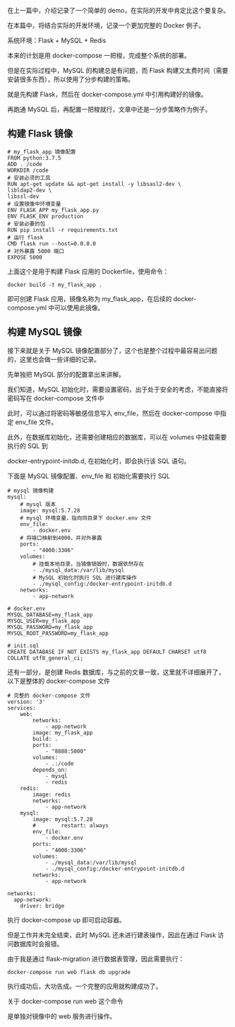 在上一篇中，介绍记录了一个简单的 demo，在实际的开发中肯定比这个要复杂。

在本篇中，将结合实际的开发环境，记录一个更加完整的 Docker 例子。

系统环境：Flask + MySQL + Redis

本来的计划是用 docker-compose 一把梭，完成整个系统的部署。

但是在实际过程中，MySQL 的构建总是有问题，而 Flask 构建又太费时间（需要安装很多东西），所以使用了分步构建的策略。

就是先构建 Flask，然后在 docker-compose.yml 中引用构建好的镜像。

再跑通 MySQL 后，再配置一把梭就行，文章中还是一分步策略作为例子。

## 构建 Flask 镜像
```
# my_flask_app 镜像配置
FROM python:3.7.5
ADD . /code
WORKDIR /code
# 安装必须的工具
RUN apt-get update && apt-get install -y libsasl2-dev \
libldap2-dev \
libssl-dev
# 设置镜像中环境变量
ENV FLASK_APP my_flask_app.py
ENV FLASK_ENV production
# 安装必要的包
RUN pip install -r requirements.txt
# 运行 flask
CMD flask run --host=0.0.0.0
# 对外暴露 5000 端口
EXPOSE 5000
```
上面这个是用于构建 Flask 应用的 Dockerfile，使用命令：

```
docker build -t my_flask_app .
```
即可创建 Flask 应用，镜像名称为 my_flask_app，在后续的 docker-compose.yml 中可以使用此镜像。

## 构建 MySQL 镜像

接下来就是关于 MySQL 镜像配置部分了，这个也是整个过程中最容易出问题的，这里也会做一些详细的记录。

先单独把 MySQL 部分的配置拿出来讲解。

我们知道，MySQL 初始化时，需要设置密码，出于处于安全的考虑，不能直接将密码写在 docker-compose 文件中

此时，可以通过将密码等敏感信息写入 env_file，然后在 docker-compose 中指定 env_file 文件。

此外，在数据库初始化，还需要创建相应的数据库，可以在 volumes 中挂载需要执行的 SQL 到 

docker-entrypoint-initdb.d, 在初始化时，即会执行该 SQL 语句。

下面是 MySQL 镜像配置、env_file 和 初始化需要执行 SQL

```
# mysql 镜像构建
mysql:
    # mysql 版本
    image: mysql:5.7.28
    # mysql 环境变量，指向同目录下 docker.env 文件
    env_file:
        - docker.env
    # 将端口映射到4000，并对外暴露
    ports:
        - "4000:3306"
    volumes:
        # 挂载本地目录，当镜像销毁时，数据依然存在
        - ./mysql_data:/var/lib/mysql
        # MySQL 初始化时执行 SQL 进行建库操作
        - ./mysql_config:/docker-entrypoint-initdb.d
    networks:
        - app-network
```

```
# docker.env
MYSQL_DATABASE=my_flask_app
MYSQL_USER=my_flask_app
MYSQL_PASSWORD=my_flask_app
MYSQL_ROOT_PASSWORD=my_flask_app
```

```
# init.sql
CREATE DATABASE IF NOT EXISTS my_flask_app DEFAULT CHARSET utf8 COLLATE utf8_general_ci;
```

还有一部分，是创建 Redis 数据库，与之前的文章一致，这里就不详细展开了，以下是整体的 docker-compose 文件

```
# 完整的 docker-compose 文件
version: '3'
services:
    web:
        networks:
            - app-network
        image: my_flask_app
        build: .
        ports:
            - "8888:5000"
        volumes:
            - .:/code
        depends_on:
            - mysql
            - redis
    redis:
        image: redis
        networks:
            - app-network
    mysql:
        image: mysql:5.7.28
        #        restart: always
        env_file:
            - docker.env
        ports:
            - "4000:3306"
        volumes:
            - ./mysql_data:/var/lib/mysql
            - ./mysql_config:/docker-entrypoint-initdb.d
        networks:
            - app-network

networks:
  app-network:
    driver: bridge
```

执行 docker-compose up 即可启动容器。

但是工作并未完全结束，此时 MySQL 还未进行建表操作，因此在通过 Flask 访问数据库时会报错。

由于我是通过 flask-migration 进行数据表管理，因此需要执行：

```
docker-compose run web flask db upgrade
```

执行成功后，大功告成。一个完整的应用就构建成功了。

关于 docker-compose run web 这个命令

是单独对镜像中的 web 服务进行操作。

